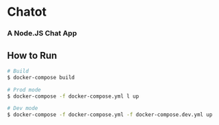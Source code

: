 # Chatot
### A Node.JS Chat App

## How to Run

```bash
# Build
$ docker-compose build

# Prod mode
$ docker-compose -f docker-compose.yml l up

# Dev mode
$ docker-compose -f docker-compose.yml -f docker-compose.dev.yml up

```